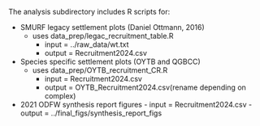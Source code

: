 The analysis subdirectory includes R scripts for:
  - SMURF legacy settlement plots (Daniel Ottmann, 2016)
      - uses data_prep/legac_recruitment_table.R
          - input = ../raw_data/wt.txt
          - output = Recruitment2024.csv
  - Species specific settlement plots (OYTB and QGBCC)
      - uses data_prep/OYTB_recruitment_CR.R
          - input = Recruitment2024.csv
          - output = OYTB_Recruitment2024.csv(rename depending on complex)
  - 2021 ODFW synthesis report figures
          - input = Recruitment2024.csv
          - output = ../final_figs/synthesis_report_figs


